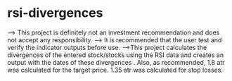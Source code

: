 # rsi-divergences

--> This project is definitely not an investment recommendation and does not accept any responsibility. 
--> It is recommended that the user test and verify the indicator outputs before use. 
-->This project calculates the divergences  of the entered stock/stocks using the RSI data and creates an output with the dates of these divergences . Also, as recommended, 1.8 atr was calculated for the target price. 1.35 atr was calculated for stop losses.

